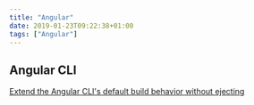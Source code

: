 ```yaml
---
title: "Angular"
date: 2019-01-23T09:22:38+01:00
tags: ["Angular"]
---
```


## Angular CLI

[Extend the Angular CLI's default build behavior without ejecting](https://github.com/manfredsteyer/ngx-build-plus)
